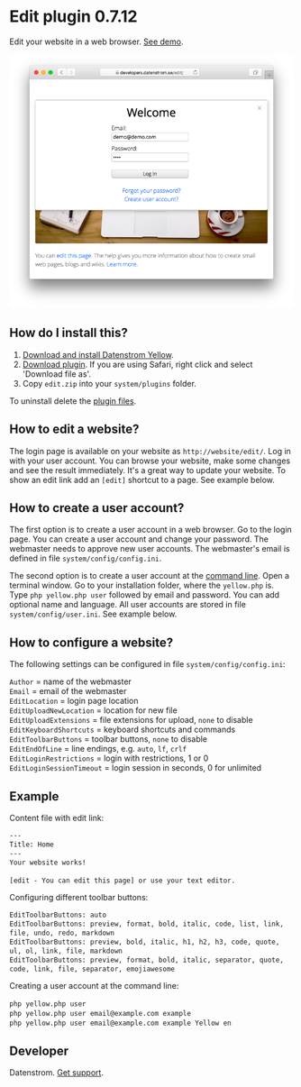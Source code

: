 Edit plugin 0.7.12
==================
Edit your website in a web browser. [See demo](https://developers.datenstrom.se).

<p align="center"><img src="edit-screenshot.png?raw=true" alt="Screenshot"></p>

## How do I install this?

1. [Download and install Datenstrom Yellow](https://github.com/datenstrom/yellow/).
2. [Download plugin](https://github.com/datenstrom/yellow-plugins/raw/master/zip/edit.zip). If you are using Safari, right click and select 'Download file as'.
3. Copy `edit.zip` into your `system/plugins` folder.

To uninstall delete the [plugin files](update.ini).

## How to edit a website?

The login page is available on your website as `http://website/edit/`. Log in with your user account. You can browse your website, make some changes and see the result immediately. It's a great way to update your website. To show an edit link add an `[edit]` shortcut to a page. See example below.

## How to create a user account?

The first option is to create a user account in a web browser. Go to the login page. You can create a user account and change your password. The webmaster needs to approve new user accounts. The webmaster's email is defined in file `system/config/config.ini`.

The second option is to create a user account at the [command line](https://github.com/datenstrom/yellow-plugins/tree/master/command). Open a terminal window. Go to your installation folder, where the `yellow.php` is. Type `php yellow.php user` followed by email and password. You can add optional name and language. All user accounts are stored in file `system/config/user.ini`. See example below.

## How to configure a website?

The following settings can be configured in file `system/config/config.ini`:

`Author` = name of the webmaster  
`Email` = email of the webmaster  
`EditLocation` = login page location  
`EditUploadNewLocation` = location for new file  
`EditUploadExtensions` = file extensions for upload, `none` to disable  
`EditKeyboardShortcuts` = keyboard shortcuts and commands  
`EditToolbarButtons` = toolbar buttons, `none` to disable  
`EditEndOfLine` = line endings, e.g. `auto`, `lf`, `crlf`  
`EditLoginRestrictions` = login with restrictions, 1 or 0  
`EditLoginSessionTimeout` = login session in seconds, 0 for unlimited  

## Example

Content file with edit link:

```
---
Title: Home
---
Your website works! 

[edit - You can edit this page] or use your text editor.  
```

Configuring different toolbar buttons:

```
EditToolbarButtons: auto 
EditToolbarButtons: preview, format, bold, italic, code, list, link, file, undo, redo, markdown
EditToolbarButtons: preview, bold, italic, h1, h2, h3, code, quote, ul, ol, link, file, markdown
EditToolbarButtons: preview, format, bold, italic, separator, quote, code, link, file, separator, emojiawesome
```

Creating a user account at the command line:
 
`php yellow.php user`  
`php yellow.php user email@example.com example`  
`php yellow.php user email@example.com example Yellow en`  

## Developer

Datenstrom. [Get support](https://developers.datenstrom.se/help/support).
